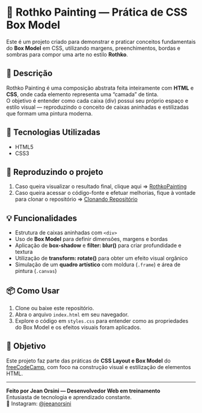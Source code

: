 # 🎨 Rothko Painting — Prática de CSS Box Model

Este é um projeto criado para demonstrar e praticar conceitos fundamentais do **Box Model** em CSS, utilizando margens, preenchimentos, bordas e sombras para compor uma arte no estilo **Rothko**.

## 📝 Descrição

Rothko Painting é uma composição abstrata feita inteiramente com **HTML** e **CSS**, onde cada elemento representa uma “camada” de tinta.  
O objetivo é entender como cada caixa (div) possui seu próprio espaço e estilo visual — reproduzindo o conceito de caixas aninhadas e estilizadas que formam uma pintura moderna.

## 🚀 Tecnologias Utilizadas

- HTML5  
- CSS3  

## 🧱 Reproduzindo o projeto

1. Caso queira visualizar o resultado final, clique aqui => [RothkoPainting](https://jeeanorsini.github.io/Portfolio/FreeCodeCamp_Projects/RothkoPainting)  
2. Caso queira acessar o código-fonte e efetuar melhorias, fique à vontade para clonar o repositório => [Clonando Repositório](https://docs.github.com/pt/repositories/creating-and-managing-repositories/cloning-a-repository)

## 💡 Funcionalidades

- Estrutura de caixas aninhadas com `<div>`  
- Uso de **Box Model** para definir dimensões, margens e bordas  
- Aplicação de **box-shadow** e **filter: blur()** para criar profundidade e textura  
- Utilização de **transform: rotate()** para obter um efeito visual orgânico  
- Simulação de um **quadro artístico** com moldura (`.frame`) e área de pintura (`.canvas`)  

## 📦 Como Usar

1. Clone ou baixe este repositório.  
2. Abra o arquivo `index.html` em seu navegador.  
3. Explore o código em `styles.css` para entender como as propriedades do Box Model e os efeitos visuais foram aplicados.  

## 🎯 Objetivo

Este projeto faz parte das práticas de **CSS Layout e Box Model** do [freeCodeCamp](https://www.freecodecamp.org/), com foco na construção visual e estilização de elementos HTML.

---

**Feito por Jean Orsini — Desenvolvedor Web em treinamento**  
Entusiasta de tecnologia e aprendizado constante.  
📱 Instagram: [@jeeanorsini](https://instagram.com/jeeanorsini)

